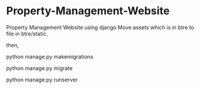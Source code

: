 # Property-Management-Website
Property Management Website using django
Move assets which is in btre to file in btre/static.

then,

python manage.py makemigrations

python manage.py migrate

python manage.py runserver

